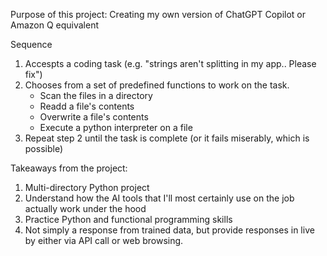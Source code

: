 Purpose of this project: Creating my own version of ChatGPT Copilot or Amazon Q equivalent

Sequence

1. Accespts a coding task (e.g. "strings aren't splitting in my app.. Please fix")
2. Chooses from a set of predefined functions to work on the task.
   - Scan the files in a directory
   - Readd a file's contents
   - Overwrite a file's contents
   - Execute a python interpreter on a file
3. Repeat step 2 until the task is complete (or it fails miserably, which is possible)

Takeaways from the project:

1. Multi-directory Python project
2. Understand how the AI tools that I'll most certainly use on the job actually work under the hood
3. Practice Python and functional programming skills
4. Not simply a response from trained data, but provide responses in live by either via API call or web browsing.
